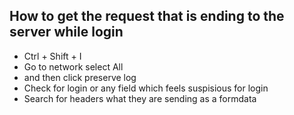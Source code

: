 ## How to get the request that is ending to the server while login

- Ctrl + Shift + I
- Go to network select All
- and then click preserve log 
- Check for login or any field which feels suspisious for login
- Search for headers what they are sending as a formdata 